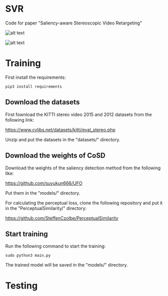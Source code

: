 # SVR

Code for paper "Saliency-aware Stereoscopic Video Retargeting"


![alt text](https://github.com/z65451/SVR/blob/main/model.jpg)

![alt text](https://github.com/z65451/SVR/blob/main/result.png)

# Training

First install the requirements:

```
pip3 install requirements
```


## Download the datasets
First fownload the KITTI stereo video 2015 and 2012 datasets from the following link:

https://www.cvlibs.net/datasets/kitti/eval_stereo.php

Unzip and put the datasets in the "datasets/" directory.

## Download the weights of CoSD

Download the weights of the saliency detection method from the following like:

https://github.com/suyukun666/UFO

Put them in the "models/" directory.

For calculating the perceptual loss, clone the following repository and put it in the "PerceptualSimilarity/" directory:

https://github.com/SteffenCzolbe/PerceptualSimilarity

## Start training

Run the following command to start the training:

```
sudo python3 main.py
```

The trained model will be saved in the "models/" directory.


# Testing



